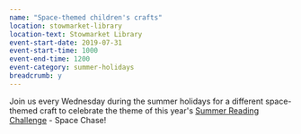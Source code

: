 ```yaml
---
name: "Space-themed children's crafts"
location: stowmarket-library
location-text: Stowmarket Library
event-start-date: 2019-07-31
event-start-time: 1000
event-end-time: 1200
event-category: summer-holidays
breadcrumb: y
---
```


Join us every Wednesday during the summer holidays for a different space-themed craft to celebrate the theme of this year's [Summer Reading Challenge](/src/) - Space Chase!
